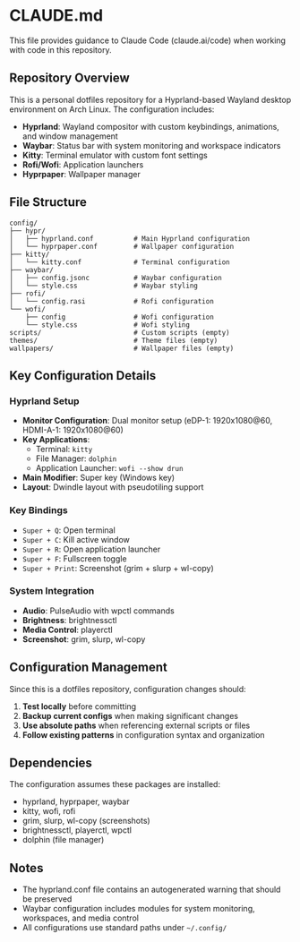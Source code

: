# CLAUDE.md

This file provides guidance to Claude Code (claude.ai/code) when working with code in this repository.

## Repository Overview

This is a personal dotfiles repository for a Hyprland-based Wayland desktop environment on Arch Linux. The configuration includes:

- **Hyprland**: Wayland compositor with custom keybindings, animations, and window management
- **Waybar**: Status bar with system monitoring and workspace indicators
- **Kitty**: Terminal emulator with custom font settings
- **Rofi/Wofi**: Application launchers
- **Hyprpaper**: Wallpaper manager

## File Structure

```
config/
├── hypr/
│   ├── hyprland.conf          # Main Hyprland configuration
│   └── hyprpaper.conf         # Wallpaper configuration
├── kitty/
│   └── kitty.conf             # Terminal configuration
├── waybar/
│   ├── config.jsonc           # Waybar configuration
│   └── style.css              # Waybar styling
├── rofi/
│   └── config.rasi            # Rofi configuration
└── wofi/
    ├── config                 # Wofi configuration
    └── style.css              # Wofi styling
scripts/                       # Custom scripts (empty)
themes/                        # Theme files (empty)
wallpapers/                    # Wallpaper files (empty)
```

## Key Configuration Details

### Hyprland Setup
- **Monitor Configuration**: Dual monitor setup (eDP-1: 1920x1080@60, HDMI-A-1: 1920x1080@60)
- **Key Applications**: 
  - Terminal: `kitty`
  - File Manager: `dolphin`
  - Application Launcher: `wofi --show drun`
- **Main Modifier**: Super key (Windows key)
- **Layout**: Dwindle layout with pseudotiling support

### Key Bindings
- `Super + Q`: Open terminal
- `Super + C`: Kill active window
- `Super + R`: Open application launcher
- `Super + F`: Fullscreen toggle
- `Super + Print`: Screenshot (grim + slurp + wl-copy)

### System Integration
- **Audio**: PulseAudio with wpctl commands
- **Brightness**: brightnessctl
- **Media Control**: playerctl
- **Screenshot**: grim, slurp, wl-copy

## Configuration Management

Since this is a dotfiles repository, configuration changes should:

1. **Test locally** before committing
2. **Backup current configs** when making significant changes
3. **Use absolute paths** when referencing external scripts or files
4. **Follow existing patterns** in configuration syntax and organization

## Dependencies

The configuration assumes these packages are installed:
- hyprland, hyprpaper, waybar
- kitty, wofi, rofi
- grim, slurp, wl-copy (screenshots)
- brightnessctl, playerctl, wpctl
- dolphin (file manager)

## Notes

- The hyprland.conf file contains an autogenerated warning that should be preserved
- Waybar configuration includes modules for system monitoring, workspaces, and media control
- All configurations use standard paths under `~/.config/`